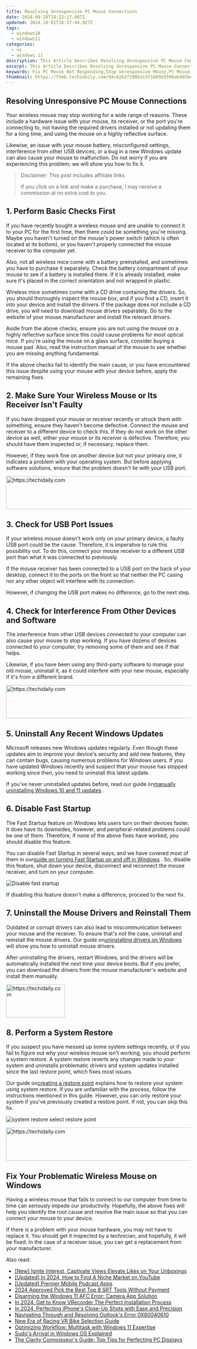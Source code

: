 ```yaml
---
title: Resolving Unresponsive PC Mouse Connections
date: 2024-09-28T18:22:17.087Z
updated: 2024-10-01T16:37:44.927Z
tags:
  - windows10
  - windows11
categories:
  - os
  - windows 11
description: This Article Describes Resolving Unresponsive PC Mouse Connections
excerpt: This Article Describes Resolving Unresponsive PC Mouse Connections
keywords: Fix PC Mouse Not Responding,Stop Unresponsive Mouse,PC Mouse Connection Troubleshoot,Resolve Non-Responsive Mouse,Unblock Mouse Connections,Reconnect Mouse Issues,Correct Disconnected Mouse
thumbnail: https://thmb.techidaily.com/04c62b2f290b2c5f1899e5598ab465be77832cb08688d450e39f1038f772602c.png
---
```


## Resolving Unresponsive PC Mouse Connections

 Your wireless mouse may stop working for a wide range of reasons. These include a hardware issue with your mouse, its receiver, or the port you're connecting to, not having the required drivers installed or not updating them for a long time, and using the mouse on a highly reflective surface.

 Likewise, an issue with your mouse battery, misconfigured settings, interference from other USB devices, or a bug in a new Windows update can also cause your mouse to malfunction. Do not worry if you are experiencing this problem; we will show you how to fix it.

>  Disclaimer: This post includes affiliate links
>
>  If you click on a link and make a purchase, I may receive a commission at no extra cost to you.
>

## 1\. Perform Basic Checks First

 If you have recently bought a wireless mouse and are unable to connect it to your PC for the first time, then there could be something you're missing. Maybe you haven't turned on the mouse's power switch (which is often located at its bottom), or you haven't properly connected the mouse receiver to the computer yet.

 Also, not all wireless mice come with a battery preinstalled, and sometimes you have to purchase it separately. Check the battery compartment of your mouse to see if a battery is installed there. If it is already installed, make sure it's placed in the correct orientation and not wrapped in plastic.

 Wireless mice sometimes come with a CD drive containing the drivers. So, you should thoroughly inspect the mouse box, and if you find a CD, insert it into your device and install the drivers. If the package does not include a CD drive, you will need to download mouse drivers separately. Go to the website of your mouse manufacturer and install the relevant drivers.

 Aside from the above checks, ensure you are not using the mouse on a highly reflective surface since this could cause problems for most optical mice. If you're using the mouse on a glass surface, consider buying a mouse pad. Also, read the instruction manual of the mouse to see whether you are missing anything fundamental.

 If the above checks fail to identify the main cause, or you have encountered this issue despite using your mouse with your device before, apply the remaining fixes.

## 2\. Make Sure Your Wireless Mouse or Its Receiver Isn't Faulty

 If you have dropped your mouse or receiver recently or struck them with something, ensure they haven't become defective. Connect the mouse and receiver to a different device to check this. If they do not work on the other device as well, either your mouse or its receiver is defective. Therefore, you should have them inspected or, if necessary, replace them.

 However, if they work fine on another device but not your primary one, it indicates a problem with your operating system. But before applying software solutions, ensure that the problem doesn't lie with your USB port.

<!-- affiliate ads begin -->
<a href="https://aligracehair.sjv.io/c/5597632/2006960/19272" target="_top" id="2006960">
  <img src="//a.impactradius-go.com/display-ad/19272-2006960" border="0" alt="https://techidaily.com" width="728" height="90"/>
</a>
<img height="0" width="0" src="https://aligracehair.sjv.io/i/5597632/2006960/19272" style="position:absolute;visibility:hidden;" border="0" />
<!-- affiliate ads end -->

## 3\. Check for USB Port Issues

 If your wireless mouse doesn't work only on your primary device, a faulty USB port could be the cause. Therefore, it is imperative to rule this possibility out. To do this, connect your mouse receiver to a different USB port than what it was connected to previously.

 If the mouse receiver has been connected to a USB port on the back of your desktop, connect it to the ports on the front so that neither the PC casing nor any other object will interfere with its connection.

 However, if changing the USB port makes no difference, go to the next step.

## 4\. Check for Interference From Other Devices and Software

 The interference from other USB devices connected to your computer can also cause your mouse to stop working. If you have dozens of devices connected to your computer, try removing some of them and see if that helps.

 Likewise, if you have been using any third-party software to manage your old mouse, uninstall it, as it could interfere with your new mouse, especially if it's from a different brand.

<!-- affiliate ads begin -->
<a href="https://aligracehair.sjv.io/c/5597632/1975841/19272" target="_top" id="1975841">
  <img src="//a.impactradius-go.com/display-ad/19272-1975841" border="0" alt="https://techidaily.com" width="728" height="90"/>
</a>
<img height="0" width="0" src="https://aligracehair.sjv.io/i/5597632/1975841/19272" style="position:absolute;visibility:hidden;" border="0" />
<!-- affiliate ads end -->

## 5\. Uninstall Any Recent Windows Updates

 Microsoft releases new Windows updates regularly. Even though these updates aim to improve your device's security and add new features, they can contain bugs, causing numerous problems for Windows users. If you have updated Windows recently and suspect that your mouse has stopped working since then, you need to uninstall this latest update.

 If you've never uninstalled updates before, read our guide on[manually uninstalling Windows 10 and 11 updates](https://www.makeuseof.com/manually-uninstall-windows-10-updates/) .

## 6\. Disable Fast Startup

 The Fast Startup feature on Windows lets users turn on their devices faster. It does have its downsides, however, and peripheral-related problems could be one of them. Therefore, if none of the above fixes have worked, you should disable this feature.

 You can disable Fast Startup in several ways, and we have covered most of them in our[guide on turning Fast Startup on and off in Windows](https://www.makeuseof.com/windows-11-turn-on-or-off-fast-startup/) . So, disable this feature, shut down your device, disconnect and reconnect the mouse receiver, and turn on your computer.

![Disable fast startup](https://static1.makeuseofimages.com/wordpress/wp-content/uploads/2023/01/disable-fast-startup.jpg)

 If disabling this feature doesn't make a difference, proceed to the next fix.

## 7\. Uninstall the Mouse Drivers and Reinstall Them

 Outdated or corrupt drivers can also lead to miscommunication between your mouse and the receiver. To ensure that's not the case, uninstall and reinstall the mouse drivers. Our guide on[uninstalling drivers on Windows](https://www.makeuseof.com/windows-11-uninstall-drivers/) will show you how to uninstall mouse drivers.

 After uninstalling the drivers, restart Windows, and the drivers will be automatically installed the next time your device boots. But if you prefer, you can download the drivers from the mouse manufacturer's website and install them manually.

<!-- affiliate ads begin -->
<a href="https://review-au.sjv.io/c/5597632/2098700/14409" target="_top" id="2098700">
  <img src="//a.impactradius-go.com/display-ad/14409-2098700" border="0" alt="https://techidaily.com" width="160" height="90"/>
</a>
<img height="0" width="0" src="https://review-au.sjv.io/i/5597632/2098700/14409" style="position:absolute;visibility:hidden;" border="0" />
<!-- affiliate ads end -->

## 8\. Perform a System Restore

 If you suspect you have messed up some system settings recently, or if you fail to figure out why your wireless mouse isn't working, you should perform a system restore. A system restore reverts any changes made to your system and uninstalls problematic drivers and system updates installed since the last restore point, which fixes most issues.

 Our guide on[creating a restore point](https://www.makeuseof.com/windows-11-create-restore-point/) explains how to restore your system using system restore. If you are unfamiliar with the process, follow the instructions mentioned in this guide. However, you can only restore your system if you've previously created a restore point. If not, you can skip this fix.

![system restore select restore point](https://static1.makeuseofimages.com/wordpress/wp-content/uploads/2023/03/system-restore-select-restore-point.jpg)

<!-- affiliate ads begin -->
<a href="https://appsumo.8odi.net/c/5597632/2123740/7443" target="_top" id="2123740">
  <img src="//a.impactradius-go.com/display-ad/7443-2123740" border="0" alt="https://techidaily.com" width="728" height="90"/>
</a>
<img height="0" width="0" src="https://appsumo.8odi.net/i/5597632/2123740/7443" style="position:absolute;visibility:hidden;" border="0" />
<!-- affiliate ads end -->

## Fix Your Problematic Wireless Mouse on Windows

 Having a wireless mouse that fails to connect to our computer from time to time can seriously impede our productivity. Hopefully, the above fixes will help you identify the root cause and resolve the main issue so that you can connect your mouse to your device.

 If there is a problem with your mouse hardware, you may not have to replace it. You should get it inspected by a technician, and hopefully, it will be fixed. In the case of a receiver issue, you can get a replacement from your manufacturer.

<ins class="adsbygoogle"
     style="display:block"
     data-ad-format="autorelaxed"
     data-ad-client="ca-pub-7571918770474297"
     data-ad-slot="1223367746"></ins>

<ins class="adsbygoogle"
     style="display:block"
     data-ad-client="ca-pub-7571918770474297"
     data-ad-slot="8358498916"
     data-ad-format="auto"
     data-full-width-responsive="true"></ins>

<span class="atpl-alsoreadstyle">Also read:</span>
<div><ul>
<li><a href="https://some-techniques.techidaily.com/new-ignite-interest-captivate-views-elevate-likes-on-your-unboxings/"><u>[New] Ignite Interest, Captivate Views Elevate Likes on Your Unboxings</u></a></li>
<li><a href="https://eaxpv-info.techidaily.com/updated-in-2024-how-to-find-a-niche-market-on-youtube/"><u>[Updated] In 2024, How to Find A Niche Market on YouTube</u></a></li>
<li><a href="https://extra-skills.techidaily.com/updated-premier-mobile-podcast-apps/"><u>[Updated] Premier Mobile Podcast Apps</u></a></li>
<li><a href="https://article-helps.techidaily.com/2024-approved-pick-the-best-top-8-srt-tools-without-payment/"><u>2024 Approved Pick the Best Top 8 SRT Tools Without Payment</u></a></li>
<li><a href="https://windows11.techidaily.com/disarming-the-windows-11-afc-error-camera-app-solution/"><u>Disarming the Windows 11 AFC Error: Camera App Solution</u></a></li>
<li><a href="https://screen-video-capture.techidaily.com/in-2024-get-to-know-vrecorder-the-perfect-installation-process/"><u>In 2024, Get to Know VRecorder The Perfect Installation Process</u></a></li>
<li><a href="https://extra-approaches.techidaily.com/in-2024-perfecting-iphones-close-up-shots-with-ease-and-precision/"><u>In 2024, Perfecting iPhone's Close-Up Shots with Ease and Precision</u></a></li>
<li><a href="https://windows11.techidaily.com/navigating-through-and-resolving-outlooks-error-0x80040610/"><u>Navigating Through and Resolving Outlook's Error 0X80040610</u></a></li>
<li><a href="https://extra-lessons.techidaily.com/new-era-of-racing-vr-bike-selection-guide/"><u>New Era of Racing VR Bike Selection Guide</u></a></li>
<li><a href="https://windows11.techidaily.com/optimizing-workflow-multitask-with-windows-11-expertise/"><u>Optimizing Workflow: Multitask with Windows 11 Expertise</u></a></li>
<li><a href="https://windows11.techidaily.com/sudos-arrival-in-windows-os-explained/"><u>Sudo's Arrival in Windows OS Explained</u></a></li>
<li><a href="https://windows11.techidaily.com/the-clarity-connoisseurs-guide-top-tips-for-perfecting-pc-displays/"><u>The Clarity Connoisseur's Guide: Top Tips for Perfecting PC Displays</u></a></li>
</ul></div>

